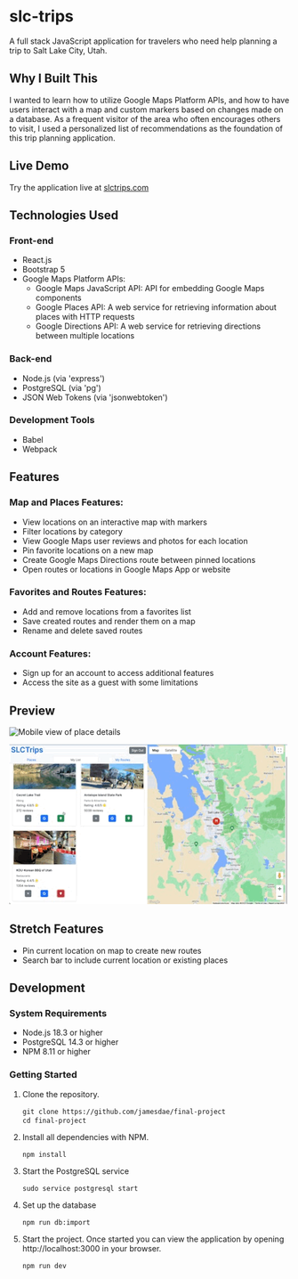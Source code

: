 # slc-trips

A full stack JavaScript application for travelers who need help planning a trip to Salt Lake City, Utah.

## Why I Built This

I wanted to learn how to utilize Google Maps Platform APIs, and how to have users interact with a map and custom markers based on changes made on a database. As a frequent visitor of the area who often encourages others to visit, I used a personalized list of recommendations as the foundation of this trip planning application.

## Live Demo

Try the application live at [slctrips.com](https://slctrips.com)

## Technologies Used

### Front-end

- React.js
- Bootstrap 5
- Google Maps Platform APIs:
  - Google Maps JavaScript API: API for embedding Google Maps components
  - Google Places API: A web service for retrieving information about places with HTTP requests
  - Google Directions API: A web service for retrieving directions between multiple locations

### Back-end

- Node.js (via 'express')
- PostgreSQL (via 'pg')
- JSON Web Tokens (via 'jsonwebtoken')

### Development Tools

- Babel
- Webpack

## Features

### Map and Places Features:

- View locations on an interactive map with markers
- Filter locations by category
- View Google Maps user reviews and photos for each location
- Pin favorite locations on a new map
- Create Google Maps Directions route between pinned locations
- Open routes or locations in Google Maps App or website

### Favorites and Routes Features:

- Add and remove locations from a favorites list
- Save created routes and render them on a map
- Rename and delete saved routes

### Account Features:

- Sign up for an account to access additional features
- Access the site as a guest with some limitations

## Preview

![Mobile view of place details](server/public/images/mobile%20info.gif)

![Desktop view of directions](server/public/images/desktop%20directions.gif)

## Stretch Features

- Pin current location on map to create new routes
- Search bar to include current location or existing places

## Development

### System Requirements

- Node.js 18.3 or higher
- PostgreSQL 14.3 or higher
- NPM 8.11 or higher

### Getting Started

1. Clone the repository.

    ```shell
    git clone https://github.com/jamesdae/final-project
    cd final-project
    ```

1. Install all dependencies with NPM.

    ```shell
    npm install
    ```

1. Start the PostgreSQL service

    ```shell
    sudo service postgresql start
    ```

1. Set up the database

    ```shell
    npm run db:import
    ```

1. Start the project. Once started you can view the application by opening http://localhost:3000 in your browser.

    ```shell
    npm run dev
    ```
